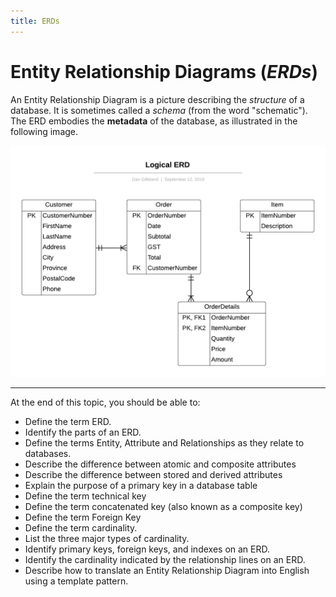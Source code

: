 ```yaml
---
title: ERDs
---
```

# Entity Relationship Diagrams (*ERDs*)

An Entity Relationship Diagram is a picture describing the *structure* of a database. It is sometimes called a *schema* (from the word "schematic"). The ERD embodies the **metadata** of the database, as illustrated in the following image.

![ERD](./Logical-ERD.png)

----

At the end of this topic, you should be able to:

- Define the term ERD.
- Identify the parts of an ERD.
- Define the terms Entity, Attribute and Relationships as they relate to databases.
- Describe the difference between atomic and composite attributes
- Describe the difference between stored and derived attributes
- Explain the purpose of a primary key in a database table
- Define the term technical key
- Define the term concatenated key (also known as a composite key)
- Define the term Foreign Key
- Define the term cardinality.
- List the three major types of cardinality.
- Identify primary keys, foreign keys, and indexes on an ERD.
- Identify the cardinality indicated by the relationship lines on an ERD.
- Describe how to translate an Entity Relationship Diagram into English using a template pattern.

